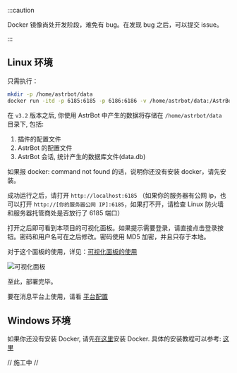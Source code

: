 
:::caution

Docker 镜像尚处开发阶段，难免有 bug。在发现 bug 之后，可以提交 issue。

:::

## Linux 环境

只需执行：

```bash
mkdir -p /home/astrbot/data
docker run -itd -p 6185:6185 -p 6186:6186 -v /home/astrbot/data:/AstrBot/data soulter/astrbot:latest
```

在 `v3.2` 版本之后, 你使用 AstrBot 中产生的数据将存储在 `/home/astrbot/data` 目录下, 包括: 
1. 插件的配置文件
2. AstrBot 的配置文件
3. AstrBot 会话, 统计产生的数据库文件(data.db)

如果报 docker: command not found 的话，说明你还没有安装 docker，请先安装。

成功运行之后，请打开 `http://localhost:6185` （如果你的服务器有公网 ip，也可以打开 `http://[你的服务器公网 IP]:6185`，如果打不开，请检查 Linux 防火墙和服务器托管商处是否放行了 6185 端口）

打开之后即可看到本项目的可视化面板。如果提示需要登录，请直接点击登录按钮。密码和用户名可在之后修改。密码使用 MD5 加密，并且只存于本地。

对于这个面板的使用，详见：[可视化面板的使用](../使用/可视化面板)

![可视化面板](image.png)

至此，部署完毕。

要在消息平台上使用，请看 [平台配置](/配置/平台配置)

## Windows 环境

如果你还没有安装 Docker, 请先[在这里](https://desktop.docker.com/win/main/amd64/Docker%20Desktop%20Installer.exe?utm_source=docker&utm_medium=webreferral&utm_campaign=dd-smartbutton&utm_location=module)安装 Docker. 具体的安装教程可以参考: [这里](https://learn.microsoft.com/zh-cn/virtualization/windowscontainers/quick-start/set-up-environment?tabs=dockerce#windows-10-and-11-1)

// 施工中 //

